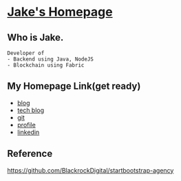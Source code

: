 # [Jake's Homepage](https://jake-park.info)

## Who is Jake.
~~~
Developer of
- Backend using Java, NodeJS
- Blockchain using Fabric
~~~

## My Homepage Link(get ready)

- [blog](https://blog.jake-park.info)
- [tech blog](https://tech.jake-park.info)
- [git](https://code.jake-park.info)
- [profile](https://jake-park.info)
- [linkedin](https://jake-park.info)
    
## Reference
https://github.com/BlackrockDigital/startbootstrap-agency